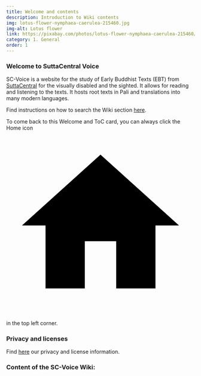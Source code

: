 ```yaml
---
title: Welcome and contents
description: Introduction to Wiki contents
img: lotus-flower-nymphaea-caerulea-215460.jpg
img-alt: Lotus flower
link: https://pixabay.com/photos/lotus-flower-nymphaea-caerulea-215460/
category: 1. General
order: 1
---
```


### Welcome to SuttaCentral Voice

SC-Voice is a website for the study of Early Buddhist Texts (EBT) from [SuttaCentral](https://suttacentral.net) for the visually disabled and the sighted. It allows for reading and listening to the texts. It hosts root texts in Pali and translations into many modern languages.

Find instructions on how to search the Wiki section [here](#/wiki/study/searchwiki).

To come back to this Welcome and ToC card, you can always click the Home icon <a href="#/wiki/toc" class="scv-icon-btn v-btn v-btn--icon v-btn--round v-btn--router theme--dark v-size--default"><span class="v-btn__content"><span aria-hidden="true" class="v-icon notranslate theme--dark"><svg xmlns="http://www.w3.org/2000/svg" viewBox="0 0 24 24" role="img" aria-hidden="true" class="v-icon__svg"><path d="M10,20V14H14V20H19V12H22L12,3L2,12H5V20H10Z"></path></svg></span></span></a> in the top left corner. 

### Privacy and licenses

Find [here](#/wiki/privacy) our privacy and license information.

### Content of the SC-Voice Wiki:
